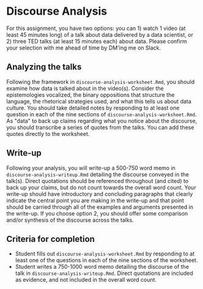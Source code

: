 # Discourse Analysis

For this assignment, you have two options: you can 1) watch 1 video (at least 45 minutes long) of a talk about data delivered by a data scientist, or 2) three TED talks (at least 15 minutes each) about data. Please confirm your selection with me ahead of time by DM'ing me on Slack.

## Analyzing the talks

Following the framework in `discourse-analysis-worksheet.Rmd`, you should examine how data is talked about in the video(s). Consider the epistemologies vocalized, the binary oppositions that structure the language, the rhetorical strategies used, and what this tells us about data culture. You should take detailed notes by responding to at least one question in each of the nine sections of `discourse-analysis-worksheet.Rmd`. As "data" to back up claims regarding what you notice about the discourse, you should transcribe a series of quotes from the talks. You can add these quotes directly to the worksheet.  

## Write-up

Following your analysis, you will write-up a 500-750 word memo in `discourse-analysis-writeup.Rmd` detailing the discourse conveyed in the talk(s). Direct quotations should be referenced throughout (and cited) to back up your claims, but do not count towards the overall word count. Your write-up should have introductory and concluding paragraphs that clearly indicate the central point you are making in the write-up and that point should be carried through all of the examples and arguments presented in the write-up. If you choose option 2, you should offer some comparison and/or synthesis of the discourse across the talks.

## Criteria for completion

* Student fills out `discourse-analysis-worksheet.Rmd` by responding to at least one of the questions in each of the nine sections of the worksheet. 
* Student writes a 750-1000 word memo detailing the discourse of the talk in `discourse-analysis-writeup.Rmd`. Direct quotations are included as evidence, and not included in the overall word count. 






